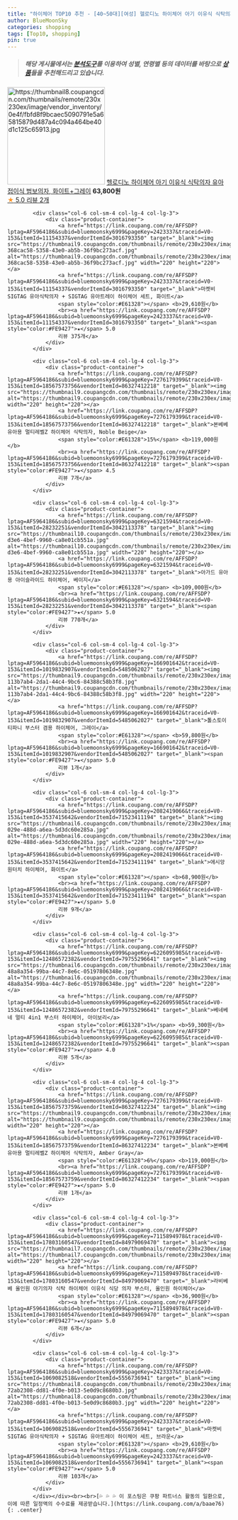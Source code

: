 ```yaml
---
title: "하이체어 TOP10 추천 - [40~50대][여성] 헬로디노 하이체어 아기 이유식 식탁의자 유아 접이식 범보의자, 화이트+그레이"
author: BlueMoonSky
categories: shopping
tags: [Top10, shopping]
pin: true
---
```


> ##### 해당 게시물에서는 [**분석도구**](https://itemscout.io/)를 이용하여 **성별**, **연령별** 등의 데이터를 바탕으로 [**상품**](https://link.coupang.com/a/baae76)들을 추천해드리고 있습니다.
<div class="container"><div class="row">
            <div class="col-6 col-sm-4 col-lg-4 col-lg-3">
                <div class="product-container">
                    <a href="https://link.coupang.com/re/AFFSDP?lptag=AF5964186&subid=bluemoonsky6999&pageKey=7510526252&traceid=V0-153&itemId=19678299150&vendorItemId=86672288038" target="_blank"><img src="https://thumbnail8.coupangcdn.com/thumbnails/remote/230x230ex/image/vendor_inventory/0e4f/fbfd8f9bcaec5090791e5a65815879d487a4c094a464be40d1c125c65913.jpg" alt="https://thumbnail8.coupangcdn.com/thumbnails/remote/230x230ex/image/vendor_inventory/0e4f/fbfd8f9bcaec5090791e5a65815879d487a4c094a464be40d1c125c65913.jpg" width="220" height="220"></a>
                    <a href="https://link.coupang.com/re/AFFSDP?lptag=AF5964186&subid=bluemoonsky6999&pageKey=7510526252&traceid=V0-153&itemId=19678299150&vendorItemId=86672288038" target="_blank">헬로디노 하이체어 아기 이유식 식탁의자 유아 접이식 범보의자, 화이트+그레이</a>
                    <span style="color:#E61328"></span> <b>63,800원</b>
                    <br><a href="https://link.coupang.com/re/AFFSDP?lptag=AF5964186&subid=bluemoonsky6999&pageKey=7510526252&traceid=V0-153&itemId=19678299150&vendorItemId=86672288038" target="_blank"><span style="color:#FE9427">★</span> 5.0
                    리뷰 2개</a>
                </div>
            </div>
            
            <div class="col-6 col-sm-4 col-lg-4 col-lg-3">
                <div class="product-container">
                    <a href="https://link.coupang.com/re/AFFSDP?lptag=AF5964186&subid=bluemoonsky6999&pageKey=2423337&traceid=V0-153&itemId=11154337&vendorItemId=3016793350" target="_blank"><img src="https://thumbnail9.coupangcdn.com/thumbnails/remote/230x230ex/image/retail/images/4693410725581950-368cac58-5358-43e0-ab5b-36f9bc273acf.jpg" alt="https://thumbnail9.coupangcdn.com/thumbnails/remote/230x230ex/image/retail/images/4693410725581950-368cac58-5358-43e0-ab5b-36f9bc273acf.jpg" width="220" height="220"></a>
                    <a href="https://link.coupang.com/re/AFFSDP?lptag=AF5964186&subid=bluemoonsky6999&pageKey=2423337&traceid=V0-153&itemId=11154337&vendorItemId=3016793350" target="_blank">마켓비 SIGTAG 유아식탁의자 + SIGTAG 유아트레이 하이체어 세트, 화이트</a>
                    <span style="color:#E61328"></span> <b>29,610원</b>
                    <br><a href="https://link.coupang.com/re/AFFSDP?lptag=AF5964186&subid=bluemoonsky6999&pageKey=2423337&traceid=V0-153&itemId=11154337&vendorItemId=3016793350" target="_blank"><span style="color:#FE9427">★</span> 5.0
                    리뷰 375개</a>
                </div>
            </div>
            
            <div class="col-6 col-sm-4 col-lg-4 col-lg-3">
                <div class="product-container">
                    <a href="https://link.coupang.com/re/AFFSDP?lptag=AF5964186&subid=bluemoonsky6999&pageKey=7276179399&traceid=V0-153&itemId=18567573756&vendorItemId=86327412218" target="_blank"><img src="https://thumbnail9.coupangcdn.com/thumbnails/remote/230x230ex/image/vendor_inventory/a0e3/e5d4c098a2a21ea35c8c40e4f2f3ade308e45a5cd3afe26aa9d9310c7f01.jpg" alt="https://thumbnail9.coupangcdn.com/thumbnails/remote/230x230ex/image/vendor_inventory/a0e3/e5d4c098a2a21ea35c8c40e4f2f3ade308e45a5cd3afe26aa9d9310c7f01.jpg" width="220" height="220"></a>
                    <a href="https://link.coupang.com/re/AFFSDP?lptag=AF5964186&subid=bluemoonsky6999&pageKey=7276179399&traceid=V0-153&itemId=18567573756&vendorItemId=86327412218" target="_blank">본베베 유아용 멀티레벨Z 하이체어 식탁의자, Noble Beige</a>
                    <span style="color:#E61328">15%</span> <b>119,000원</b>
                    <br><a href="https://link.coupang.com/re/AFFSDP?lptag=AF5964186&subid=bluemoonsky6999&pageKey=7276179399&traceid=V0-153&itemId=18567573756&vendorItemId=86327412218" target="_blank"><span style="color:#FE9427">★</span> 4.5
                    리뷰 7개</a>
                </div>
            </div>
            
            <div class="col-6 col-sm-4 col-lg-4 col-lg-3">
                <div class="product-container">
                    <a href="https://link.coupang.com/re/AFFSDP?lptag=AF5964186&subid=bluemoonsky6999&pageKey=6321594&traceid=V0-153&itemId=28232251&vendorItemId=3042113378" target="_blank"><img src="https://thumbnail10.coupangcdn.com/thumbnails/remote/230x230ex/image/product/image/vendoritem/2019/06/24/3042113378/b22f9660-d3e6-4bef-9960-ca8e01cb551a.jpg" alt="https://thumbnail10.coupangcdn.com/thumbnails/remote/230x230ex/image/product/image/vendoritem/2019/06/24/3042113378/b22f9660-d3e6-4bef-9960-ca8e01cb551a.jpg" width="220" height="220"></a>
                    <a href="https://link.coupang.com/re/AFFSDP?lptag=AF5964186&subid=bluemoonsky6999&pageKey=6321594&traceid=V0-153&itemId=28232251&vendorItemId=3042113378" target="_blank">아가드 유아용 아이슬라이드 하이체어, 베이지</a>
                    <span style="color:#E61328"></span> <b>109,000원</b>
                    <br><a href="https://link.coupang.com/re/AFFSDP?lptag=AF5964186&subid=bluemoonsky6999&pageKey=6321594&traceid=V0-153&itemId=28232251&vendorItemId=3042113378" target="_blank"><span style="color:#FE9427">★</span> 5.0
                    리뷰 770개</a>
                </div>
            </div>
            
            <div class="col-6 col-sm-4 col-lg-4 col-lg-3">
                <div class="product-container">
                    <a href="https://link.coupang.com/re/AFFSDP?lptag=AF5964186&subid=bluemoonsky6999&pageKey=166901642&traceid=V0-153&itemId=1019832907&vendorItemId=5485062027" target="_blank"><img src="https://thumbnail9.coupangcdn.com/thumbnails/remote/230x230ex/image/retail/images/9857271853442-113b7ab4-2da1-44c4-9bc6-84388c58b3f8.jpg" alt="https://thumbnail9.coupangcdn.com/thumbnails/remote/230x230ex/image/retail/images/9857271853442-113b7ab4-2da1-44c4-9bc6-84388c58b3f8.jpg" width="220" height="220"></a>
                    <a href="https://link.coupang.com/re/AFFSDP?lptag=AF5964186&subid=bluemoonsky6999&pageKey=166901642&traceid=V0-153&itemId=1019832907&vendorItemId=5485062027" target="_blank">톨스토이 티파니 부스터 겸용 하이체어, 그레이</a>
                    <span style="color:#E61328"></span> <b>59,800원</b>
                    <br><a href="https://link.coupang.com/re/AFFSDP?lptag=AF5964186&subid=bluemoonsky6999&pageKey=166901642&traceid=V0-153&itemId=1019832907&vendorItemId=5485062027" target="_blank"><span style="color:#FE9427">★</span> 5.0
                    리뷰 1개</a>
                </div>
            </div>
            
            <div class="col-6 col-sm-4 col-lg-4 col-lg-3">
                <div class="product-container">
                    <a href="https://link.coupang.com/re/AFFSDP?lptag=AF5964186&subid=bluemoonsky6999&pageKey=2082419066&traceid=V0-153&itemId=3537415642&vendorItemId=71523411194" target="_blank"><img src="https://thumbnail6.coupangcdn.com/thumbnails/remote/230x230ex/image/retail/images/2020/08/29/22/2/c32c74f7-029e-488d-a6ea-5d3dc60e285a.jpg" alt="https://thumbnail6.coupangcdn.com/thumbnails/remote/230x230ex/image/retail/images/2020/08/29/22/2/c32c74f7-029e-488d-a6ea-5d3dc60e285a.jpg" width="220" height="220"></a>
                    <a href="https://link.coupang.com/re/AFFSDP?lptag=AF5964186&subid=bluemoonsky6999&pageKey=2082419066&traceid=V0-153&itemId=3537415642&vendorItemId=71523411194" target="_blank">에시앙 원터치 하이체어, 화이트</a>
                    <span style="color:#E61328"></span> <b>68,900원</b>
                    <br><a href="https://link.coupang.com/re/AFFSDP?lptag=AF5964186&subid=bluemoonsky6999&pageKey=2082419066&traceid=V0-153&itemId=3537415642&vendorItemId=71523411194" target="_blank"><span style="color:#FE9427">★</span> 5.0
                    리뷰 9개</a>
                </div>
            </div>
            
            <div class="col-6 col-sm-4 col-lg-4 col-lg-3">
                <div class="product-container">
                    <a href="https://link.coupang.com/re/AFFSDP?lptag=AF5964186&subid=bluemoonsky6999&pageKey=6226095985&traceid=V0-153&itemId=12486572382&vendorItemId=79755296641" target="_blank"><img src="https://thumbnail6.coupangcdn.com/thumbnails/remote/230x230ex/image/retail/images/7372529472452585-48a8a354-99ba-44c7-8e6c-05197806348e.jpg" alt="https://thumbnail6.coupangcdn.com/thumbnails/remote/230x230ex/image/retail/images/7372529472452585-48a8a354-99ba-44c7-8e6c-05197806348e.jpg" width="220" height="220"></a>
                    <a href="https://link.coupang.com/re/AFFSDP?lptag=AF5964186&subid=bluemoonsky6999&pageKey=6226095985&traceid=V0-153&itemId=12486572382&vendorItemId=79755296641" target="_blank">베네베네 멀티 4in1 부스터 하이체어, 아이보리</a>
                    <span style="color:#E61328">1%</span> <b>59,300원</b>
                    <br><a href="https://link.coupang.com/re/AFFSDP?lptag=AF5964186&subid=bluemoonsky6999&pageKey=6226095985&traceid=V0-153&itemId=12486572382&vendorItemId=79755296641" target="_blank"><span style="color:#FE9427">★</span> 4.0
                    리뷰 5개</a>
                </div>
            </div>
            
            <div class="col-6 col-sm-4 col-lg-4 col-lg-3">
                <div class="product-container">
                    <a href="https://link.coupang.com/re/AFFSDP?lptag=AF5964186&subid=bluemoonsky6999&pageKey=7276179399&traceid=V0-153&itemId=18567573759&vendorItemId=86327412234" target="_blank"><img src="https://thumbnail9.coupangcdn.com/thumbnails/remote/230x230ex/image/vendor_inventory/e1fe/87c94b2c4efed631c5e6e4cb148e8ba5075e1454cd0f82379eb9b711d4ef.jpg" alt="https://thumbnail9.coupangcdn.com/thumbnails/remote/230x230ex/image/vendor_inventory/e1fe/87c94b2c4efed631c5e6e4cb148e8ba5075e1454cd0f82379eb9b711d4ef.jpg" width="220" height="220"></a>
                    <a href="https://link.coupang.com/re/AFFSDP?lptag=AF5964186&subid=bluemoonsky6999&pageKey=7276179399&traceid=V0-153&itemId=18567573759&vendorItemId=86327412234" target="_blank">본베베 유아용 멀티레벨Z 하이체어 식탁의자, Amber Gray</a>
                    <span style="color:#E61328">6%</span> <b>119,000원</b>
                    <br><a href="https://link.coupang.com/re/AFFSDP?lptag=AF5964186&subid=bluemoonsky6999&pageKey=7276179399&traceid=V0-153&itemId=18567573759&vendorItemId=86327412234" target="_blank"><span style="color:#FE9427">★</span> 5.0
                    리뷰 1개</a>
                </div>
            </div>
            
            <div class="col-6 col-sm-4 col-lg-4 col-lg-3">
                <div class="product-container">
                    <a href="https://link.coupang.com/re/AFFSDP?lptag=AF5964186&subid=bluemoonsky6999&pageKey=7115894978&traceid=V0-153&itemId=17803160547&vendorItemId=84979069470" target="_blank"><img src="https://thumbnail7.coupangcdn.com/thumbnails/remote/230x230ex/image/vendor_inventory/18c6/384b93c03f2548ebe77995873f5bef7011ed11a7fbdea3886127427ac179.jpg" alt="https://thumbnail7.coupangcdn.com/thumbnails/remote/230x230ex/image/vendor_inventory/18c6/384b93c03f2548ebe77995873f5bef7011ed11a7fbdea3886127427ac179.jpg" width="220" height="220"></a>
                    <a href="https://link.coupang.com/re/AFFSDP?lptag=AF5964186&subid=bluemoonsky6999&pageKey=7115894978&traceid=V0-153&itemId=17803160547&vendorItemId=84979069470" target="_blank">라비베베 올인원 아기의자 식탁 하이체어 이유식 식당 의자 부스터, 올인원 하이체어</a>
                    <span style="color:#E61328"></span> <b>36,900원</b>
                    <br><a href="https://link.coupang.com/re/AFFSDP?lptag=AF5964186&subid=bluemoonsky6999&pageKey=7115894978&traceid=V0-153&itemId=17803160547&vendorItemId=84979069470" target="_blank"><span style="color:#FE9427">★</span> 5.0
                    리뷰 6개</a>
                </div>
            </div>
            
            <div class="col-6 col-sm-4 col-lg-4 col-lg-3">
                <div class="product-container">
                    <a href="https://link.coupang.com/re/AFFSDP?lptag=AF5964186&subid=bluemoonsky6999&pageKey=2423337&traceid=V0-153&itemId=1069082518&vendorItemId=5556736941" target="_blank"><img src="https://thumbnail8.coupangcdn.com/thumbnails/remote/230x230ex/image/retail/images/5996936105089987-72ab2308-dd81-4f0e-b013-5e0d9c8680b3.jpg" alt="https://thumbnail8.coupangcdn.com/thumbnails/remote/230x230ex/image/retail/images/5996936105089987-72ab2308-dd81-4f0e-b013-5e0d9c8680b3.jpg" width="220" height="220"></a>
                    <a href="https://link.coupang.com/re/AFFSDP?lptag=AF5964186&subid=bluemoonsky6999&pageKey=2423337&traceid=V0-153&itemId=1069082518&vendorItemId=5556736941" target="_blank">마켓비 SIGTAG 유아식탁의자 + SIGTAG 유아트레이 하이체어 세트, 브라운</a>
                    <span style="color:#E61328"></span> <b>29,610원</b>
                    <br><a href="https://link.coupang.com/re/AFFSDP?lptag=AF5964186&subid=bluemoonsky6999&pageKey=2423337&traceid=V0-153&itemId=1069082518&vendorItemId=5556736941" target="_blank"><span style="color:#FE9427">★</span> 5.0
                    리뷰 103개</a>
                </div>
            </div>
            </div></div><br><br>[💦 💦 💦 이 포스팅은 쿠팡 파트너스 활동의 일환으로, 이에 따른 일정액의 수수료를 제공받습니다.](https://link.coupang.com/a/baae76){: .center}